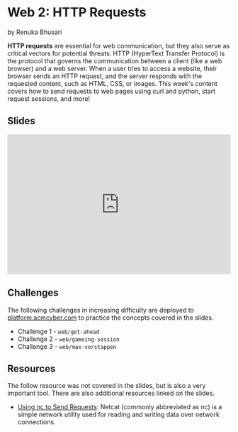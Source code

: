 # Web 2: HTTP Requests
by Renuka Bhusari

**HTTP requests** are essential for web communication, but they also serve as critical vectors for potential threats. HTTP (HyperText Transfer Protocol) is the protocol that governs the communication between a client (like a web browser) and a web server. When a user tries to access a website, their browser sends an HTTP request, and the server responds with the requested content, such as HTML, CSS, or images. This week's content covers how to send requests to web pages using curl and python, start request sessions, and more!

## Slides
<iframe src="https://docs.google.com/presentation/d/1CexVPu-R4y06QF5HoiR4lwNGV2GRdYtdMfPdzk7qsHc/embed?start=false&loop=false&delayms=3000" frameborder="0" width="100%" style="aspect-ratio: 16 / 10;" allowfullscreen="true" mozallowfullscreen="true" webkitallowfullscreen="true"></iframe>

## Challenges
The following challenges in increasing difficulty are deployed to [platform.acmcyber.com](https://platform.acmcyber.com) to practice the concepts covered in the slides.
- Challenge 1 - `web/get-ahead` 
- Challenge 2 - `web/gameing-session`
- Challenge 3 - `web/max-verstappen`

## Resources
The follow resource was not covered in the slides, but is also a very important tool. There are also additional resources linked on the slides.
- [Using nc to Send Requests](https://www.geeksforgeeks.org/how-to-make-an-http-get-request-manually-with-netcat/): Netcat (commonly abbreviated as nc) is a simple network utility used for reading and writing data over network connections. 
